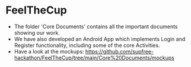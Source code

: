 # FeelTheCup
- The folder 'Core Documents' contains all the important documents showing our work. 
- We have also developed an Android App which implements Login and Register functionality, including some of the core Activities.
- Have a look at the mockups: https://github.com/supfree-hackathon/FeelTheCup/tree/main/Core%20Documents/mockups

